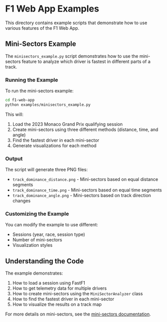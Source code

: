 # F1 Web App Examples

This directory contains example scripts that demonstrate how to use various features of the F1 Web App.

## Mini-Sectors Example

The `minisectors_example.py` script demonstrates how to use the mini-sectors feature to analyze which driver is fastest in different parts of a track.

### Running the Example

To run the mini-sectors example:

```bash
cd f1-web-app
python examples/minisectors_example.py
```

This will:
1. Load the 2023 Monaco Grand Prix qualifying session
2. Create mini-sectors using three different methods (distance, time, and angle)
3. Find the fastest driver in each mini-sector
4. Generate visualizations for each method

### Output

The script will generate three PNG files:
- `track_dominance_distance.png` - Mini-sectors based on equal distance segments
- `track_dominance_time.png` - Mini-sectors based on equal time segments
- `track_dominance_angle.png` - Mini-sectors based on track direction changes

### Customizing the Example

You can modify the example to use different:
- Sessions (year, race, session type)
- Number of mini-sectors
- Visualization styles

## Understanding the Code

The example demonstrates:

1. How to load a session using FastF1
2. How to get telemetry data for multiple drivers
3. How to create mini-sectors using the `MiniSectorAnalyzer` class
4. How to find the fastest driver in each mini-sector
5. How to visualize the results on a track map

For more details on mini-sectors, see the [mini-sectors documentation](../docs/minisectors.md).
